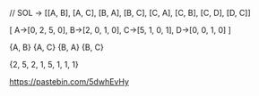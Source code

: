 // SOL -> [[A, B], [A, C], [B, A], [B, C], [C, A], [C, B], [C, D], [D, C]]


[
    A->[0, 2, 5, 0],
    B->[2, 0, 1, 0],
    C->[5, 1, 0, 1],
    D->[0, 0, 1, 0]
] 


{A, B}
{A, C}
{B, A}
{B, C}

{2, 5, 2, 1, 5, 1, 1, 1}


https://pastebin.com/5dwhEvHy